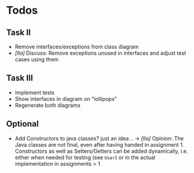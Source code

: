 # Todos

## Task II

- Remove interfaces/exceptions from class diagram
- _[lla]_ Discuss: Remove exceptions unused in interfaces and adjust test cases using them

## Task III

- Implement tests
- Show interfaces in diagram on "lollipops"
- Regenerate both diagrams

## Optional
- Add Constructors to java classes? just an idea ..
&rarr; _[lla]_ Opinion: The Java classes are not final, even after having handed in assignment 1. Constructors as well as Setters/Getters can be added dynamically, i.e. either when needed for testing (see `User`) or in the actual implementation in assignments > 1
